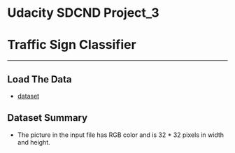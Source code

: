 # Udacity SDCND Project_3
# Traffic Sign Classifier
----
## Load The Data
- [dataset](https://d17h27t6h515a5.cloudfront.net/topher/2017/February/5898cd6f_traffic-signs-data/traffic-signs-data.zip)
## Dataset Summary
- The picture in the input file has RGB color and is 32 * 32 pixels in width and height. 
